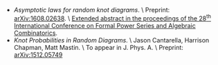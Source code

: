 + *Asymptotic laws for random knot diagrams*. \\
  Preprint: [arXiv:1608.02638](http://arxiv.org/abs/1608.02638). \\
  [Extended abstract in the proceedings of the 28<sup>th</sup> 
  International Conference on Formal Power
  Series and Algebraic Combinatorics](http://www.lix.polytechnique.fr/~pilaud/FPSAC16/final_74).
+ *Knot Probabilities in Random Diagrams*. \\
  Jason Cantarella, Harrison Chapman, Matt Mastin. \\
  To appear in J. Phys. A. \\
  Preprint: [arXiv:1512.05749](http://arxiv.org/abs/1512.05749)
